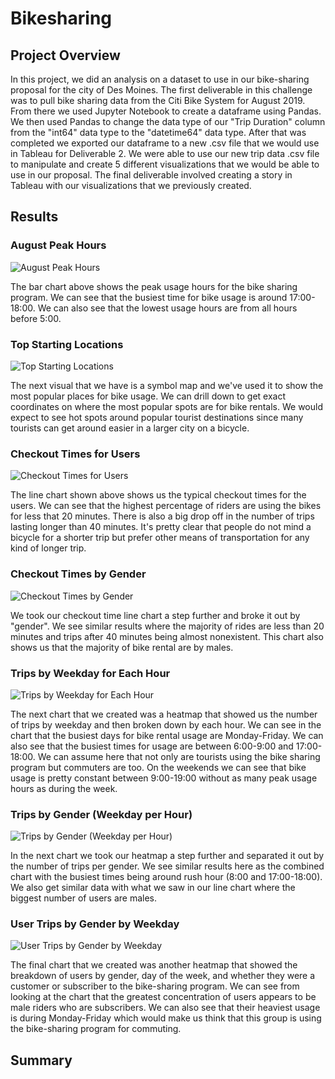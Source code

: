 # Bikesharing

## Project Overview

In this project, we did an analysis on a dataset to use in our bike-sharing proposal for the city of Des Moines. The first deliverable in this challenge was to pull bike sharing data from the Citi Bike System for August 2019. From there we used Jupyter Notebook to create a dataframe using Pandas. We then used Pandas to change the data type of our "Trip Duration" column from the "int64" data type to the "datetime64" data type. After that was completed we exported our dataframe to a new .csv file that we would use in Tableau for Deliverable 2. We were able to use our new trip data .csv file to manipulate and create 5 different visualizations that we would be able to use in our proposal. The final deliverable involved creating a story in Tableau with our visualizations that we previously created.

## Results

### August Peak Hours
![August Peak Hours](https://user-images.githubusercontent.com/110848660/209014341-20aab0d5-be60-442e-b87d-a9c047c99412.png)

The bar chart above shows the peak usage hours for the bike sharing program. We can see that the busiest time for bike usage is around 17:00-18:00. We can also see that the lowest usage hours are from all hours before 5:00.


### Top Starting Locations
![Top Starting Locations](https://user-images.githubusercontent.com/110848660/209014794-3671309d-04a2-416a-b56e-d3dc779a091c.png)

The next visual that we have is a symbol map and we've used it to show the most popular places for bike usage. We can drill down to get exact coordinates on where the most popular spots are for bike rentals. We would expect to see hot spots around popular tourist destinations since many tourists can get around easier in a larger city on a bicycle.


### Checkout Times for Users
![Checkout Times for Users](https://user-images.githubusercontent.com/110848660/209015759-09c3bf92-70f8-4f8b-8a66-b52b1e2b02e0.png)

The line chart shown above shows us the typical checkout times for the users. We can see that the highest percentage of riders are using the bikes for less that 20 minutes. There is also a big drop off in the number of trips lasting longer than 40 minutes. It's pretty clear that people do not mind a bicycle for a shorter trip but prefer other means of transportation for any kind of longer trip.


### Checkout Times by Gender
![Checkout Times by Gender](https://user-images.githubusercontent.com/110848660/209016205-9d6dfe05-fe36-43e0-a0ef-5aa5e729de72.png)

We took our checkout time line chart a step further and broke it out by "gender". We see similar results where the majority of rides are less than 20 minutes and trips after 40 minutes being almost nonexistent. This chart also shows us that the majority of bike rental are by males.


### Trips by Weekday for Each Hour
![Trips by Weekday for Each Hour](https://user-images.githubusercontent.com/110848660/209016666-edbf882d-0581-4636-8987-65c047c56909.png)

The next chart that we created was a heatmap that showed us the number of trips by weekday and then broken down by each hour. We can see in the chart that the busiest days for bike rental usage are Monday-Friday. We can also see that the busiest times for usage are between 6:00-9:00 and 17:00-18:00. We can assume here that not only are tourists using the bike sharing program but commuters are too. On the weekends we can see that bike usage is pretty constant between 9:00-19:00 without as many peak usage hours as during the week.


### Trips by Gender (Weekday per Hour)
![Trips by Gender (Weekday per Hour)](https://user-images.githubusercontent.com/110848660/209017614-6fdca5c9-6329-4288-a6d6-20a08877f12a.png)

In the next chart we took our heatmap a step further and separated it out by the number of trips per gender. We see similar results here as the combined chart with the busiest times being around rush hour (8:00 and 17:00-18:00). We also get similar data with what we saw in our line chart where the biggest number of users are males.


### User Trips by Gender by Weekday
![User Trips by Gender by Weekday](https://user-images.githubusercontent.com/110848660/209018219-da37fec0-ed77-4412-8d1d-fb39a844e6bb.png)

The final chart that we created was another heatmap that showed the breakdown of users by gender, day of the week, and whether they were a customer or subscriber to the bike-sharing program. We can see from looking at the chart that the greatest concentration of users appears to be male riders who are subscribers. We can also see that their heaviest usage is during Monday-Friday which would make us think that this group is using the bike-sharing program for commuting.

## Summary

